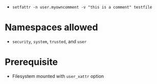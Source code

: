 - `setfattr -n user.myowncomment -v "this is a comment" testfile`

# Namespaces allowed
- `security`, `system`, `trusted`, and `user`

# Prerequisite
- Filesystem mounted with `user_xattr` option
